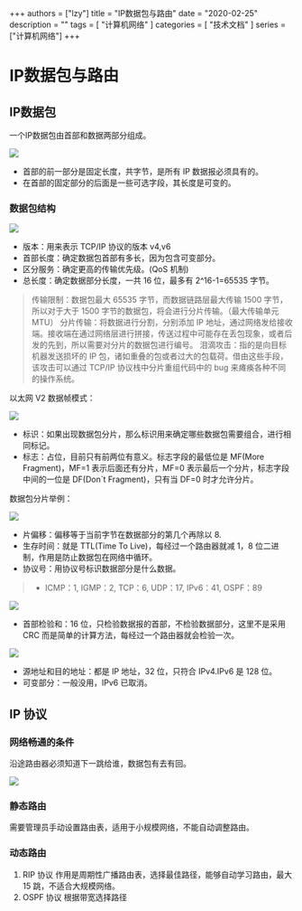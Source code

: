 +++
authors = ["lzy"]
title = "IP数据包与路由"
date = "2020-02-25"
description = ""
tags = [
    "计算机网络"
]
categories = [
    "技术文档"
]
series = ["计算机网络"]
+++

# IP数据包与路由

## IP数据包

一个IP数据包由首部和数据两部分组成。

![](../static/MoGLblYC1oQmeoxFUXccmscEnKv.png)

- 首部的前一部分是固定长度，共字节，是所有 IP 数据报必须具有的。
- 在首部的固定部分的后面是一些可选字段，其长度是可变的。

### 数据包结构

![](../static/MQTObrfW0oXyhOxSTOzcHpLvnNc.png)

- 版本：用来表示 TCP/IP 协议的版本 v4,v6
- 首部长度：确定数据包首部有多长，因为包含可变部分。
- 区分服务：确定更高的传输优先级。(QoS 机制)
- 总长度：确定数据部分长度，一共 16 位，最多有 2^16-1=65535 字节。

> 传输限制：数据包最大 65535 字节，而数据链路层最大传输 1500 字节，所以对于大于 1500 字节的数据包，将会进行分片传输。（最大传输单元 MTU）
> 分片传输：将数据进行分割，分别添加 IP 地址，通过网络发给接收端。接收端在通过网络层进行拼接，传送过程中可能存在丢包现象，或者后发的先到，所以需要对分片的数据包进行编号。
> 泪滴攻击：指的是向目标机器发送损坏的 IP 包，诸如重叠的包或者过大的包载荷。借由这些手段，该攻击可以通过 TCP/IP 协议栈中分片重组代码中的 bug 来瘫痪各种不同的操作系统。

以太网 V2 数据帧模式：

![](../static/AS7cbKW6WotoHdxm6GBcNolDnKg.png)

- 标识：如果出现数据包分片，那么标识用来确定哪些数据包需要组合，进行相同标记。
- 标志：占位，目前只有前两位有意义。标志字段的最低位是 MF(More Fragment)，MF=1 表示后面还有分片，MF=0 表示最后一个分片，标志字段中间的一位是 DF(Don`t Fragment)，只有当 DF=0 时才允许分片。

数据包分片举例：

![](../static/LF1abQcrqofG8nxZawecsVBvnsh.png)

- 片偏移：偏移等于当前字节在数据部分的第几个再除以 8.
- 生存时间：就是 TTL(Time To Live)，每经过一个路由器就减 1，8 位二进制，作用是防止数据包在网络中循环。
- 协议号：用协议号标识数据部分是什么数据。

> - ICMP：1, IGMP：2, TCP：6, UDP：17, IPv6：41, OSPF：89

![](../static/GroSb6Q3topKomxZILsciOamn0w.png)

- 首部检验和：16 位，只检验数据报的首部，不检验数据部分，这里不是采用 CRC 而是简单的计算方法，每经过一个路由器就会检验一次。

![](../static/QDWqblO8No80Cbx7Yu7cq0ywnsf.png)

- 源地址和目的地址：都是 IP 地址，32 位，只符合 IPv4.IPv6 是 128 位。
- 可变部分：一般没用，IPv6 已取消。

## IP 协议

### 网络畅通的条件

沿途路由器必须知道下一跳给谁，数据包有去有回。

![](../static/FXoXbTfhOoABcvxMSErcQlRhnsV.png)

### 静态路由

需要管理员手动设置路由表，适用于小规模网络，不能自动调整路由。

### 动态路由

1. RIP 协议
   作用是周期性广播路由表，选择最佳路径，能够自动学习路由，最大 15 跳，不适合大规模网络。
2. OSPF 协议
   根据带宽选择路径
